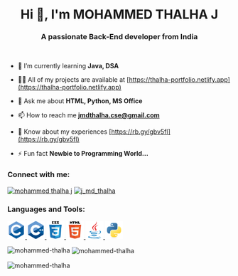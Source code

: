 <h1 align="center">Hi 👋, I'm MOHAMMED THALHA J</h1>
<h3 align="center">A passionate Back-End developer from India</h3>

<p align="left"> <a href="https://twitter.com/" target="blank"><img src="https://img.shields.io/twitter/follow/?logo=twitter&style=for-the-badge" alt="" /></a> </p>

- 🌱 I’m currently learning **Java, DSA**

- 👨‍💻 All of my projects are available at [https://thalha-portfolio.netlify.app](https://thalha-portfolio.netlify.app)

- 💬 Ask me about **HTML, Python, MS Office**

- 📫 How to reach me **jmdthalha.cse@gmail.com**

- 📄 Know about my experiences [https://rb.gy/gbv5fl](https://rb.gy/gbv5fl)

- ⚡ Fun fact **Newbie to Programming World...**

<h3 align="left">Connect with me:</h3>
<p align="left">
<a href="https://linkedin.com/in/mohammed thalha j" target="blank"><img align="center" src="https://raw.githubusercontent.com/rahuldkjain/github-profile-readme-generator/master/src/images/icons/Social/linked-in-alt.svg" alt="mohammed thalha j" height="30" width="40" /></a>
<a href="https://instagram.com/j_md_thalha" target="blank"><img align="center" src="https://raw.githubusercontent.com/rahuldkjain/github-profile-readme-generator/master/src/images/icons/Social/instagram.svg" alt="j_md_thalha" height="30" width="40" /></a>
</p>

<h3 align="left">Languages and Tools:</h3>
<p align="left"> <a href="https://www.cprogramming.com/" target="_blank" rel="noreferrer"> <img src="https://raw.githubusercontent.com/devicons/devicon/master/icons/c/c-original.svg" alt="c" width="40" height="40"/> </a> <a href="https://www.w3schools.com/cpp/" target="_blank" rel="noreferrer"> <img src="https://raw.githubusercontent.com/devicons/devicon/master/icons/cplusplus/cplusplus-original.svg" alt="cplusplus" width="40" height="40"/> </a> <a href="https://www.w3schools.com/css/" target="_blank" rel="noreferrer"> <img src="https://raw.githubusercontent.com/devicons/devicon/master/icons/css3/css3-original-wordmark.svg" alt="css3" width="40" height="40"/> </a> <a href="https://www.w3.org/html/" target="_blank" rel="noreferrer"> <img src="https://raw.githubusercontent.com/devicons/devicon/master/icons/html5/html5-original-wordmark.svg" alt="html5" width="40" height="40"/> </a> <a href="https://www.java.com" target="_blank" rel="noreferrer"> <img src="https://raw.githubusercontent.com/devicons/devicon/master/icons/java/java-original.svg" alt="java" width="40" height="40"/> </a> <a href="https://www.python.org" target="_blank" rel="noreferrer"> <img src="https://raw.githubusercontent.com/devicons/devicon/master/icons/python/python-original.svg" alt="python" width="40" height="40"/> </a> </p>

<p><img align="left" src="https://github-readme-stats.vercel.app/api/top-langs?username=mohammed-thalha&show_icons=true&locale=en&layout=compact" alt="mohammed-thalha" /></p>

<p>&nbsp;<img align="center" src="https://github-readme-stats.vercel.app/api?username=mohammed-thalha&show_icons=true&locale=en" alt="mohammed-thalha" /></p>

<p><img align="center" src="https://github-readme-streak-stats.herokuapp.com/?user=mohammed-thalha&" alt="mohammed-thalha" /></p>
